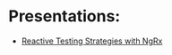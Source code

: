 # Presentations:
* [Reactive Testing Strategies with NgRx](https://nitayneeman.com/posts/all-talks-from-ng-conf-2018/)